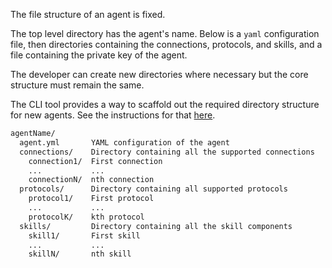 The file structure of an agent is fixed.

The top level directory has the agent's name. Below is a `yaml` configuration file, then directories containing the connections, protocols, and skills, and a file containing the private key of the agent.

The developer can create new directories where necessary but the core structure must remain the same.

The CLI tool provides a way to scaffold out the required directory structure for new agents. See the instructions for that <a href="../scaffolding/" target=_blank>here</a>.

``` bash
agentName/
  agent.yml       YAML configuration of the agent
  connections/    Directory containing all the supported connections
    connection1/  First connection
    ...           ...
    connectionN/  nth connection
  protocols/      Directory containing all supported protocols
    protocol1/    First protocol
    ...           ...
    protocolK/    kth protocol 
  skills/         Directory containing all the skill components
    skill1/       First skill
    ...           ...
    skillN/       nth skill
```

<br />
